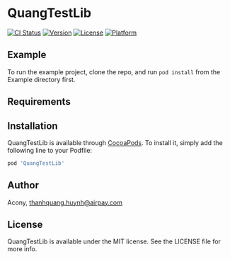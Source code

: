 # QuangTestLib

[![CI Status](https://img.shields.io/travis/Acony/QuangTestLib.svg?style=flat)](https://travis-ci.org/Acony/QuangTestLib)
[![Version](https://img.shields.io/cocoapods/v/QuangTestLib.svg?style=flat)](https://cocoapods.org/pods/QuangTestLib)
[![License](https://img.shields.io/cocoapods/l/QuangTestLib.svg?style=flat)](https://cocoapods.org/pods/QuangTestLib)
[![Platform](https://img.shields.io/cocoapods/p/QuangTestLib.svg?style=flat)](https://cocoapods.org/pods/QuangTestLib)

## Example

To run the example project, clone the repo, and run `pod install` from the Example directory first.

## Requirements

## Installation

QuangTestLib is available through [CocoaPods](https://cocoapods.org). To install
it, simply add the following line to your Podfile:

```ruby
pod 'QuangTestLib'
```

## Author

Acony, thanhquang.huynh@airpay.com

## License

QuangTestLib is available under the MIT license. See the LICENSE file for more info.
